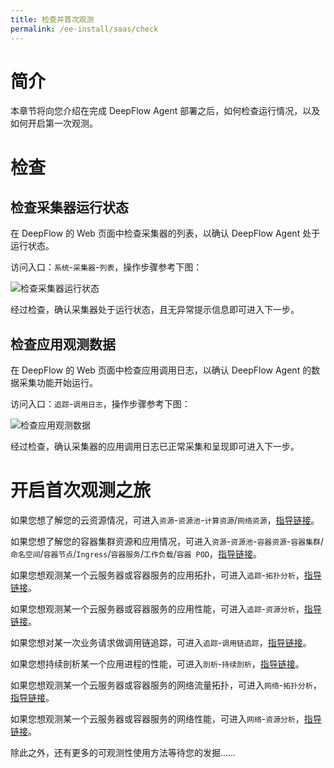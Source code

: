 ```yaml
---
title: 检查并首次观测
permalink: /ee-install/saas/check
---
```


# 简介

本章节将向您介绍在完成 DeepFlow Agent 部署之后，如何检查运行情况，以及如何开启第一次观测。

# 检查

## 检查采集器运行状态

在 DeepFlow 的 Web 页面中检查采集器的列表，以确认 DeepFlow Agent 处于运行状态。

访问入口：`系统`-`采集器`-`列表`，操作步骤参考下图：

![检查采集器运行状态](https://yunshan-guangzhou.oss-cn-beijing.aliyuncs.com/pub/pic/202407036685209d99561.png)

经过检查，确认采集器处于运行状态，且无异常提示信息即可进入下一步。

## 检查应用观测数据

在 DeepFlow 的 Web 页面中检查应用调用日志，以确认 DeepFlow Agent 的数据采集功能开始运行。

访问入口：`追踪`-`调用日志`，操作步骤参考下图：

![检查应用观测数据](https://yunshan-guangzhou.oss-cn-beijing.aliyuncs.com/pub/pic/202407036685209fb556f.png)

经过检查，确认采集器的应用调用日志已正常采集和呈现即可进入下一步。

# 开启首次观测之旅

如果您想了解您的云资源情况，可进入`资源`-`资源池`-`计算资源`/`网络资源`，[指导链接](../../../guide/ee-tenant/resources/computing-resources/)。

如果您想了解您的容器集群资源和应用情况，可进入`资源`-`资源池`-`容器资源`-`容器集群`/`命名空间`/`容器节点`/`Ingress`/`容器服务`/`工作负载`/`容器 POD`，[指导链接](/guide/ee-tenant/resources/container-resources/)。

如果您想观测某一个云服务器或容器服务的应用拓扑，可进入`追踪`-`拓扑分析`，[指导链接](/guide/ee-tenant/tracing/path-topology/)。

如果您想观测某一个云服务器或容器服务的应用性能，可进入`追踪`-`资源分析`，[指导链接](/guide/ee-tenant/tracing/service-list/)。

如果您想对某一次业务请求做调用链追踪，可进入`追踪`-`调用链追踪`，[指导链接](/guide/ee-tenant/tracing/call-chain-tracing/)。

如果您想持续剖析某一个应用进程的性能，可进入`剖析`-`持续剖析`，[指导链接](/guide/ee-tenant/profiling/continue-profile/)。

如果您想观测某一个云服务器或容器服务的网络流量拓扑，可进入`网络`-`拓扑分析`，[指导链接](/guide/ee-tenant/network/network-map/)。

如果您想观测某一个云服务器或容器服务的网络性能，可进入`网络`-`资源分析`，[指导链接](/guide/ee-tenant/network/service-statistics/)。

除此之外，还有更多的可观测性使用方法等待您的发掘……

